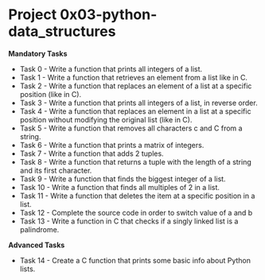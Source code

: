 # Project 0x03-python-data_structures

**Mandatory Tasks**

- Task 0 - Write a function that prints all integers of a list.
- Task 1 - Write a function that retrieves an element from a list like in C.
- Task 2 - Write a function that replaces an element of a list at a specific position (like in C).
- Task 3 - Write a function that prints all integers of a list, in reverse order.
- Task 4 - Write a function that replaces an element in a list at a specific position without modifying the original list (like in C).
- Task 5 - Write a function that removes all characters c and C from a string.
- Task 6 - Write a function that prints a matrix of integers.
- Task 7 - Write a function that adds 2 tuples.
- Task 8 - Write a function that returns a tuple with the length of a string and its first character.
- Task 9 - Write a function that finds the biggest integer of a list.
- Task 10 - Write a function that finds all multiples of 2 in a list.
- Task 11 - Write a function that deletes the item at a specific position in a list.
- Task 12 - Complete the source code in order to switch value of a and b
- Task 13 - Write a function in C that checks if a singly linked list is a palindrome.


**Advanced Tasks**
- Task 14 - Create a C function that prints some basic info about Python lists.